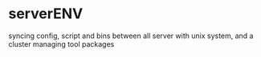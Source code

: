 # serverENV

syncing config, script and bins between all server with unix system, and a cluster managing tool packages

